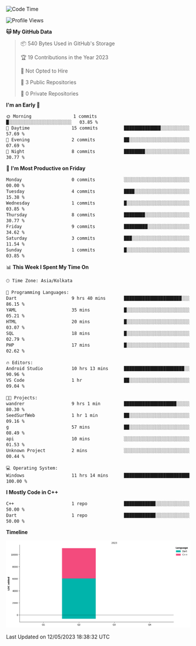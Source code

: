 <!--START_SECTION:waka-->
![Code Time](http://img.shields.io/badge/Code%20Time-19%20hrs%2050%20mins-blue)

![Profile Views](http://img.shields.io/badge/Profile%20Views-0-blue)

**🐱 My GitHub Data** 

> 📦 540 Bytes Used in GitHub's Storage 
 > 
> 🏆 19 Contributions in the Year 2023
 > 
> 🚫 Not Opted to Hire
 > 
> 📜 3 Public Repositories 
 > 
> 🔑 0 Private Repositories 
 > 
**I'm an Early 🐤** 

```text
🌞 Morning                1 commits           █░░░░░░░░░░░░░░░░░░░░░░░░   03.85 % 
🌆 Daytime                15 commits          ██████████████░░░░░░░░░░░   57.69 % 
🌃 Evening                2 commits           ██░░░░░░░░░░░░░░░░░░░░░░░   07.69 % 
🌙 Night                  8 commits           ████████░░░░░░░░░░░░░░░░░   30.77 % 
```
📅 **I'm Most Productive on Friday** 

```text
Monday                   0 commits           ░░░░░░░░░░░░░░░░░░░░░░░░░   00.00 % 
Tuesday                  4 commits           ████░░░░░░░░░░░░░░░░░░░░░   15.38 % 
Wednesday                1 commits           █░░░░░░░░░░░░░░░░░░░░░░░░   03.85 % 
Thursday                 8 commits           ████████░░░░░░░░░░░░░░░░░   30.77 % 
Friday                   9 commits           █████████░░░░░░░░░░░░░░░░   34.62 % 
Saturday                 3 commits           ███░░░░░░░░░░░░░░░░░░░░░░   11.54 % 
Sunday                   1 commits           █░░░░░░░░░░░░░░░░░░░░░░░░   03.85 % 
```


📊 **This Week I Spent My Time On** 

```text
🕑︎ Time Zone: Asia/Kolkata

💬 Programming Languages: 
Dart                     9 hrs 40 mins       ██████████████████████░░░   86.15 % 
YAML                     35 mins             █░░░░░░░░░░░░░░░░░░░░░░░░   05.21 % 
HTML                     20 mins             █░░░░░░░░░░░░░░░░░░░░░░░░   03.07 % 
SQL                      18 mins             █░░░░░░░░░░░░░░░░░░░░░░░░   02.79 % 
PHP                      17 mins             █░░░░░░░░░░░░░░░░░░░░░░░░   02.62 % 

🔥 Editors: 
Android Studio           10 hrs 13 mins      ███████████████████████░░   90.96 % 
VS Code                  1 hr                ██░░░░░░░░░░░░░░░░░░░░░░░   09.04 % 

🐱‍💻 Projects: 
wandrer                  9 hrs 1 min         ████████████████████░░░░░   80.30 % 
SeedSurfWeb              1 hr 1 min          ██░░░░░░░░░░░░░░░░░░░░░░░   09.16 % 
g                        57 mins             ██░░░░░░░░░░░░░░░░░░░░░░░   08.49 % 
api                      10 mins             ░░░░░░░░░░░░░░░░░░░░░░░░░   01.53 % 
Unknown Project          2 mins              ░░░░░░░░░░░░░░░░░░░░░░░░░   00.44 % 

💻 Operating System: 
Windows                  11 hrs 14 mins      █████████████████████████   100.00 % 
```

**I Mostly Code in C++** 

```text
C++                      1 repo              ████████████░░░░░░░░░░░░░   50.00 % 
Dart                     1 repo              ████████████░░░░░░░░░░░░░   50.00 % 
```



**Timeline**

![Lines of Code chart](https://raw.githubusercontent.com/sairam030/sairam030/main/assets/bar_graph.png)


 Last Updated on 12/05/2023 18:38:32 UTC
<!--END_SECTION:waka-->
